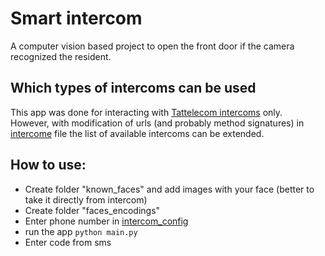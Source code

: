 # Smart intercom

A computer vision based project to open the front door if the camera recognized the resident.

## Which types of intercoms can be used

This app was done for interacting with [Tattelecom intercoms](https://letai.ru/domofon/) only. <br/>
However, with modification of urls (and probably method signatures) in [intercome](intercom.py) file the list of available intercoms can be extended.

## How to use:

- Create folder "known_faces" and add images with your face (better to take it directly from intercom)
- Create folder "faces_encodings"
- Enter phone number in [intercom_config](intercom_config.json)
- run the app ```python main.py```
- Enter code from sms
